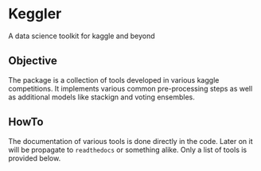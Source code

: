 # Keggler

A data science toolkit for kaggle and beyond

## Objective

The package is a collection of tools developed in various kaggle competitions.
It implements various common pre-processing steps as well as 
additional models like stackign and voting ensembles.

## HowTo

The documentation of various tools is done directly in the code. 
Later on it will be propagate to `readthedocs` or something alike.
Only a list of tools is provided below.
